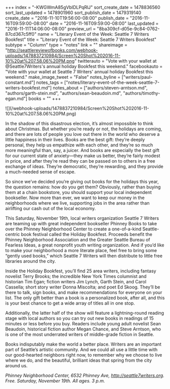 +++
index = "-KWGWmA85gVbIDLPqRlJ"
sort_create_date = 1478836560
sort_last_updated = 1478901960
sort_publish_date = 1479319140
create_date = "2016-11-10T19:56:00-08:00"
publish_date = "2016-11-16T09:59:00-08:00"
date = "2016-11-16T09:59:00-08:00"
last_updated = "2016-11-11T14:06:00-08:00"
preview_url = "8ba309cf-d05e-9c84-0762-87cd367c5ff0"
name = "Literary Event of the Week: Seattle 7 Writers Bookfest"
title = "Literary Event of the Week: Seattle 7 Writers Bookfest"
subtype = "Column"
type = "notes"
link = ""
shareimage = "http://seattlereviewofbooks.com/webhook-uploads/1478837210984/Screen%20Shot%202016-11-10%20at%207.58.06%20PM.png"
twitterauto = "Vote with your wallet at @Seattle7Writers's annual holiday Bookfest this weekend."
facebookauto = "Vote with your wallet at Seattle 7 Writers' annual holiday Bookfest this weekend."
make_image_tweet = "False"
notes_byline = ["writers/paul-constant.md"]
notes_tags = ["notes/literary-event-of-the-week-seattle-7-writers-bookfest.md"]
notes_about = ["authors/steven-arntson.md", "authors/garth-stein.md", "authors/sean-beaudoin.md", "authors/timothy-egan.md"]
books = ""
+++
<p class-"image">![](/webhook-uploads/1478837210984/Screen%20Shot%202016-11-10%20at%207.58.06%20PM.png)</p>

In the shadow of this disastrous election, it’s almost impossible to think about Christmas. But whether you’re ready or not, the holidays are coming, and there are lots of people you love out there in the world who deserve a little happiness in their lives. Books are the best gift: they’re deeply personal, they help us empathize with each other, and they’re so much more meaningful than, say, a juicer. And books are especially the best gift for our current state of anxiety—they make us better, they’re fairly modest in price, and after they’re read they can be passed on to others in a free exchange of ideas. They’re democratic, they’re rewarding, and they provide a much-needed sense of escape.

So since we’ve decided you’re giving out books for the holidays this year, the question remains: how do you get them? Obviously, rather than buying them at a chain bookstore, you should support your local independent bookseller. Now more than ever, we want to keep our money in the neighborhoods where we live, supporting jobs in the area rather than airlifting our cash out of the local economy.

This Saturday, November 19th, local writers organization Seattle 7 Writers are teaming up with great independent bookseller Phinney Books to take over the Phinney Neighborhood Center to create a one-of-a-kind Seattle-centric book festival called the Holiday Bookfest. Proceeds benefit the Phinney Neighborhood Association and the Greater Seattle Bureau of Fearless Ideas, a great nonprofit youth writing organization. And if you’d like to make your neighborhood a more literate place, feel free to bring some “gently used books,” which Seattle 7 Writers will then distribute to little free libraries around the city.  

Inside the Holiday Bookfest, you’ll find 25 area writers, including fantasy novelist Terry Brooks; the incredible New York Times columnist and historian Tim Egan; fiction writers Jim Lynch, Garth Stein, and Carol Cassella; short story writer Donna Miscolta; and poet Ed Skoog. They’ll be there to talk, sign books, and make recommendations for everyone on your list. The only gift better than a book is a personalized book, after all, and this is your best chance to get a wide array of titles all in one stop.

Additionally, the latter half of the show will feature a lightning-round reading stage with local authors so you can try out new books in readings of 15 minutes or less before you buy. Readers include young adult novelist Sean Beaudoin, historical fiction author Megan Chance, and Steve Arntson, who is one of the most underrated writers of middle-grade fiction in Seattle.

Books indisputably make the world a better place. Writers are an important part of Seattle’s artistic community. And we could all use a little time with our good-hearted neighbors right now, to remember why we choose to live where we do, and the beautiful, brilliant ideas that spring from the city around us.

*Phinney Neighborhood Center, 6532 Phinney Ave, http://seattle7writers.org. Free. Saturday, November 19th. All ages. 3 p.m.*
